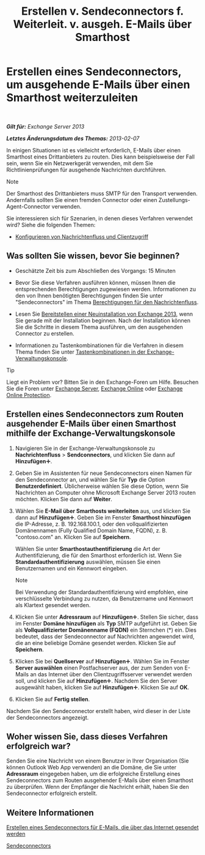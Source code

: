 ﻿---
title: 'Erstellen v. Sendeconnectors f. Weiterleit. v. ausgeh. E-Mails über Smarthost'
TOCTitle: Erstellen eines Sendeconnectors, um ausgehende E-Mails über einen Smarthost weiterzuleiten
ms:assetid: 4a9ef08e-bd62-4c6b-8790-d24fb0f8f24b
ms:mtpsurl: https://technet.microsoft.com/de-de/library/JJ673059(v=EXCHG.150)
ms:contentKeyID: 50475622
ms.date: 04/24/2018
mtps_version: v=EXCHG.150
ms.translationtype: HT
---

# Erstellen eines Sendeconnectors, um ausgehende E-Mails über einen Smarthost weiterzuleiten

 

_**Gilt für:** Exchange Server 2013_

_**Letztes Änderungsdatum des Themas:** 2013-02-07_

In einigen Situationen ist es vielleicht erforderlich, E-Mails über einen Smarthost eines Drittanbieters zu routen. Dies kann beispielsweise der Fall sein, wenn Sie ein Netzwerkgerät verwenden, mit dem Sie Richtlinienprüfungen für ausgehende Nachrichten durchführen.


> [!NOTE]
> Der Smarthost des Drittanbieters muss SMTP für den Transport verwenden. Andernfalls sollten Sie einen fremden Connector oder einen Zustellungs-Agent-Connector verwenden.



Sie interessieren sich für Szenarien, in denen dieses Verfahren verwendet wird? Siehe die folgenden Themen:

  - [Konfigurieren von Nachrichtenfluss und Clientzugriff](configure-mail-flow-and-client-access-exchange-2013-help.md)

## Was sollten Sie wissen, bevor Sie beginnen?

  - Geschätzte Zeit bis zum Abschließen des Vorgangs: 15 Minuten

  - Bevor Sie diese Verfahren ausführen können, müssen Ihnen die entsprechenden Berechtigungen zugewiesen werden. Informationen zu den von Ihnen benötigten Berechtigungen finden Sie unter "Sendeconnectors" im Thema [Berechtigungen für den Nachrichtenfluss](mail-flow-permissions-exchange-2013-help.md).

  - Lesen Sie [Bereitstellen einer Neuinstallation von Exchange 2013](deploy-a-new-installation-of-exchange-2013-exchange-2013-help.md), wenn Sie gerade mit der Installation beginnen. Nach der Installation können Sie die Schritte in diesem Thema ausführen, um den ausgehenden Connector zu erstellen.

  - Informationen zu Tastenkombinationen für die Verfahren in diesem Thema finden Sie unter [Tastenkombinationen in der Exchange-Verwaltungskonsole](keyboard-shortcuts-in-the-exchange-admin-center-exchange-online-protection-help.md).


> [!TIP]
> Liegt ein Problem vor? Bitten Sie in den Exchange-Foren um Hilfe. Besuchen Sie die Foren unter <A href="https://go.microsoft.com/fwlink/p/?linkid=60612">Exchange Server</A>, <A href="https://go.microsoft.com/fwlink/p/?linkid=267542">Exchange Online</A> oder <A href="https://go.microsoft.com/fwlink/p/?linkid=285351">Exchange Online Protection</A>.



## Erstellen eines Sendeconnectors zum Routen ausgehender E-Mails über einen Smarthost mithilfe der Exchange-Verwaltungskonsole

1.  Navigieren Sie in der Exchange-Verwaltungskonsole zu **Nachrichtenfluss** \> **Sendconnectors**, und klicken Sie dann auf **Hinzufügen**![Hinzufügen (Symbol)](images/JJ218640.c1e75329-d6d7-4073-a27d-498590bbb558(EXCHG.150).gif "Hinzufügen (Symbol)").

2.  Geben Sie im Assistenten für neue Sendeconnectors einen Namen für den Sendeconnector an, und wählen Sie für **Typ** die Option **Benutzerdefiniert**. Üblicherweise wählen Sie diese Option, wenn Sie Nachrichten an Computer ohne Microsoft Exchange Server 2013 routen möchten. Klicken Sie dann auf **Weiter**.

3.  Wählen Sie **E-Mail über Smarthosts weiterleiten** aus, und klicken Sie dann auf **Hinzufügen**![Hinzufügen (Symbol)](images/JJ218640.c1e75329-d6d7-4073-a27d-498590bbb558(EXCHG.150).gif "Hinzufügen (Symbol)"). Geben Sie im Fenster **Smarthost hinzufügen** die IP-Adresse, z. B. 192.168.100.1, oder den vollqualifizierten Domänennamen (Fully Qualified Domain Name, FQDN), z. B. "contoso.com" an. Klicken Sie auf **Speichern**.
    
    Wählen Sie unter **Smarthostauthentifizierung** die Art der Authentifizierung, die für den Smarthost erforderlich ist. Wenn Sie **Standardauthentifizierung** auswählen, müssen Sie einen Benutzernamen und ein Kennwort eingeben.
    

    > [!NOTE]
    > Bei Verwendung der Standardauthentifizierung wird empfohlen, eine verschlüsselte Verbindung zu nutzen, da Benutzername und Kennwort als Klartext gesendet werden.



4.  Klicken Sie unter **Adressraum** auf **Hinzufügen**![Hinzufügen (Symbol)](images/JJ218640.c1e75329-d6d7-4073-a27d-498590bbb558(EXCHG.150).gif "Hinzufügen (Symbol)"). Stellen Sie sicher, dass im Fenster **Domäne hinzufügen** als **Typ** SMTP aufgeführt ist. Geben Sie als **Vollqualifizierter Domänenname (FQDN)** ein Sternchen (\*) ein. Dies bedeutet, dass der Sendeconnector auf Nachrichten angewendet wird, die an eine beliebige Domäne gesendet werden. Klicken Sie auf **Speichern**.

5.  Klicken Sie bei **Quellserver** auf **Hinzufügen**![Hinzufügen (Symbol)](images/JJ218640.c1e75329-d6d7-4073-a27d-498590bbb558(EXCHG.150).gif "Hinzufügen (Symbol)"). Wählen Sie im Fenster **Server auswählen** einen Postfachserver aus, der zum Senden von E-Mails an das Internet über den Clientzugriffsserver verwendet werden soll, und klicken Sie auf **Hinzufügen**![Hinzufügen (Symbol)](images/JJ218640.c1e75329-d6d7-4073-a27d-498590bbb558(EXCHG.150).gif "Hinzufügen (Symbol)"). Nachdem Sie den Server ausgewählt haben, klicken Sie auf **Hinzufügen**![Hinzufügen (Symbol)](images/JJ218640.c1e75329-d6d7-4073-a27d-498590bbb558(EXCHG.150).gif "Hinzufügen (Symbol)"). Klicken Sie auf **OK**.

6.  Klicken Sie auf **Fertig stellen**.

Nachdem Sie den Sendeconnector erstellt haben, wird dieser in der Liste der Sendeconnectors angezeigt.

## Woher wissen Sie, dass dieses Verfahren erfolgreich war?

Senden Sie eine Nachricht von einem Benutzer in Ihrer Organisation (Sie können Outlook Web App verwenden) an die Domäne, die Sie unter **Adressraum** eingegeben haben, um die erfolgreiche Erstellung eines Sendeconnectors zum Routen ausgehender E-Mails über einen Smarthost zu überprüfen. Wenn der Empfänger die Nachricht erhält, haben Sie den Sendeconnector erfolgreich erstellt.

## Weitere Informationen

[Erstellen eines Sendeconnectors für E-Mails, die über das Internet gesendet werden](create-a-send-connector-for-email-sent-to-the-internet-exchange-2013-help.md)

[Sendeconnectors](send-connectors-exchange-2013-help.md)

